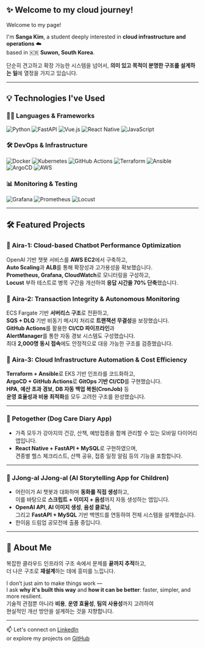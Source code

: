 <!-- README.md -->

## ✨ Welcome to my cloud journey!

Welcome to my page!  

I'm **Sanga Kim**, a student deeply interested in **cloud infrastructure and operations** ☁️  
based in 🇰🇷 **Suwon, South Korea**. 

단순히 견고하고 확장 가능한 시스템을 넘어서, **의미 있고 목적이 분명한 구조를 설계하는 일**에 열정을 가지고 있습니다.

---

## 💡 Technologies I've Used

### 🧑‍💻 Languages & Frameworks

![Python](https://img.shields.io/badge/-Python-3776AB?style=flat-square&logo=python&logoColor=white)
![FastAPI](https://img.shields.io/badge/-FastAPI-009688?style=flat-square&logo=fastapi&logoColor=white)
![Vue.js](https://img.shields.io/badge/-Vue.js-4FC08D?style=flat-square&logo=vuedotjs&logoColor=white)
![React Native](https://img.shields.io/badge/-React%20Native-61DAFB?style=flat-square&logo=react&logoColor=white)
![JavaScript](https://img.shields.io/badge/-JavaScript-F7DF1E?style=flat-square&logo=javascript&logoColor=black)

### 🛠️ DevOps & Infrastructure

![Docker](https://img.shields.io/badge/-Docker-2496ED?style=flat-square&logo=docker&logoColor=white)
![Kubernetes](https://img.shields.io/badge/-Kubernetes-326CE5?style=flat-square&logo=kubernetes&logoColor=white)
![GitHub Actions](https://img.shields.io/badge/-GitHub%20Actions-2088FF?style=flat-square&logo=github-actions&logoColor=white)
![Terraform](https://img.shields.io/badge/-Terraform-7B42BC?style=flat-square&logo=terraform&logoColor=white)
![Ansible](https://img.shields.io/badge/-Ansible-EE0000?style=flat-square&logo=ansible&logoColor=white)
![ArgoCD](https://img.shields.io/badge/-ArgoCD-FE5D26?style=flat-square&logo=argo&logoColor=white)
![AWS](https://img.shields.io/badge/-AWS-232F3E?style=flat-square&logo=amazon-aws&logoColor=white)

### 📊 Monitoring & Testing

![Grafana](https://img.shields.io/badge/-Grafana-F46800?style=flat-square&logo=grafana&logoColor=white)
![Prometheus](https://img.shields.io/badge/-Prometheus-E6522C?style=flat-square&logo=prometheus&logoColor=white)
![Locust](https://img.shields.io/badge/-Locust-000000?style=flat-square&logo=python&logoColor=white)

---

## 🛠️ Featured Projects

### 💬 Aira-1: Cloud-based Chatbot Performance Optimization
OpenAI 기반 챗봇 서비스를 **AWS EC2**에서 구축하고,  
**Auto Scaling**과 **ALB**를 통해 확장성과 고가용성을 확보했습니다.  
**Prometheus, Grafana, CloudWatch**로 모니터링을 구성하고,  
**Locust** 부하 테스트로 병목 구간을 개선하여 **응답 시간을 70% 단축**했습니다.

### 💬 Aira-2: Transaction Integrity & Autonomous Monitoring
ECS Fargate 기반 **서버리스 구조**로 전환하고,  
**SQS + DLQ** 기반 비동기 메시지 처리로 **트랜잭션 무결성**을 보장했습니다.  
**GitHub Actions**를 활용한 **CI/CD 파이프라인**과  
**AlertManager**를 통한 자동 경보 시스템도 구성했습니다.  
최대 **2,000명 동시 접속**에도 안정적으로 대응 가능한 구조를 검증했습니다.

### 💬 Aira-3: Cloud Infrastructure Automation & Cost Efficiency  
**Terraform + Ansible**로 EKS 기반 인프라를 코드화하고,  
**ArgoCD + GitHub Actions**로 **GitOps 기반 CI/CD**를 구현했습니다.  
**HPA**, **예산 초과 경보**, **DB 자동 백업 복원(CronJob)** 등  
**운영 효율성과 비용 최적화**를 모두 고려한 구조를 완성했습니다.

---

### 🐶 Petogether (Dog Care Diary App)

- 가족 모두가 강아지의 건강, 산책, 예방접종을 함께 관리할 수 있는 모바일 다이어리 앱입니다.
- **React Native + FastAPI + MySQL**로 구현하였으며,  
  견종별 헬스 체크리스트, 산책 공유, 접종 일정 알림 등의 기능을 포함합니다.

---

### 🐤 JJong-al JJong-al (AI Storytelling App for Children)

- 어린이가 AI 챗봇과 대화하며 **동화를 직접 생성**하고,  
  이를 바탕으로 **스크립트 + 이미지 + 음성**까지 자동 생성하는 앱입니다.
- **OpenAI API**, **AI 이미지 생성**, **음성 클로닝**,  
  그리고 **FastAPI + MySQL** 기반 백엔드를 연동하여 전체 시스템을 설계했습니다.
- 한이음 드림업 공모전에 출품 중입니다.

---

## 📌 About Me

복잡한 클라우드 인프라의 구조 속에서 문제를 **끝까지 추적**하고,  
더 나은 구조로 **재설계**하는 데에 흥미를 느낍니다.  

I don’t just aim to make things work —  
I ask **why it's built this way** and **how it can be better**: faster, simpler, and more resilient.  
기술적 관점뿐 아니라 **비용**, **운영 효율성**, **팀의 사용성**까지 고려하여  
현실적인 개선 방안을 설계하는 것을 지향합니다.

---

📫 Let's connect on [LinkedIn](https://www.linkedin.com/public-profile/settings?trk=d_flagship3_profile_self_view_public_profile)  
or explore my projects on [GitHub](https://github.com/tkddk0108)
